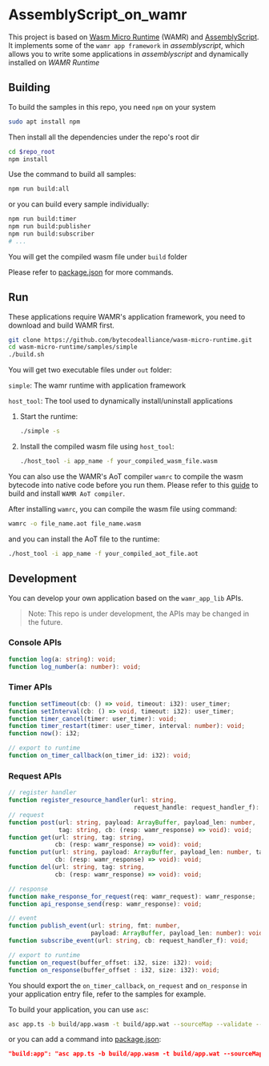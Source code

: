 # AssemblyScript_on_wamr
This project is based on [Wasm Micro Runtime](https://github.com/bytecodealliance/wasm-micro-runtime) (WAMR) and [AssemblyScript](https://github.com/AssemblyScript/assemblyscript). It implements some of the `wamr app framework` in *assemblyscript*, which allows you to write some applications in *assemblyscript* and dynamically installed on *WAMR Runtime*

## Building
To build the samples in this repo, you need `npm` on your system
``` bash
sudo apt install npm
```

Then install all the dependencies under the repo's root dir
``` bash
cd $repo_root
npm install
```

Use the command to build all samples:
``` bash
npm run build:all
```
or you can build every sample individually:
``` bash
npm run build:timer
npm run build:publisher
npm run build:subscriber
# ...
```
You will get the compiled wasm file under `build` folder

Please refer to [package.json](./package.json) for more commands.

## Run
These applications require WAMR's application framework, you need to download and build WAMR first.

``` bash
git clone https://github.com/bytecodealliance/wasm-micro-runtime.git
cd wasm-micro-runtime/samples/simple
./build.sh
```

You will get two executable files under `out` folder:

`simple`: The wamr runtime with application framework

`host_tool`: The tool used to dynamically install/uninstall applications

1. Start the runtime:
    ``` bash
    ./simple -s
    ```

2. Install the compiled wasm file using `host_tool`:
    ``` bash
    ./host_tool -i app_name -f your_compiled_wasm_file.wasm
    ```
You can also use the WAMR's AoT compiler `wamrc` to compile the wasm bytecode into native code before you run them. Please refer to this [guide](https://github.com/bytecodealliance/wasm-micro-runtime/blob/master/README.md#build-wamrc-aot-compiler) to build and install `WAMR AoT compiler`.

After installing `wamrc`, you can compile the wasm file using command:
``` bash
wamrc -o file_name.aot file_name.wasm
```
and you can install the AoT file to the runtime:
``` bash
./host_tool -i app_name -f your_compiled_aot_file.aot
```

## Development
You can develop your own application based on the `wamr_app_lib` APIs.
> Note: This repo is under development, the APIs may be changed in the future.

### Console APIs
``` typescript
function log(a: string): void;
function log_number(a: number): void;
```

### Timer APIs
``` typescript
function setTimeout(cb: () => void, timeout: i32): user_timer;
function setInterval(cb: () => void, timeout: i32): user_timer;
function timer_cancel(timer: user_timer): void;
function timer_restart(timer: user_timer, interval: number): void;
function now(): i32;

// export to runtime
function on_timer_callback(on_timer_id: i32): void;
```

### Request APIs
``` typescript
// register handler
function register_resource_handler(url: string,
                                   request_handle: request_handler_f): void;
// request
function post(url: string, payload: ArrayBuffer, payload_len: number,
              tag: string, cb: (resp: wamr_response) => void): void;
function get(url: string, tag: string,
             cb: (resp: wamr_response) => void): void;
function put(url: string, payload: ArrayBuffer, payload_len: number, tag: string,
             cb: (resp: wamr_response) => void): void;
function del(url: string, tag: string,
             cb: (resp: wamr_response) => void): void;

// response
function make_response_for_request(req: wamr_request): wamr_response;
function api_response_send(resp: wamr_response): void;

// event
function publish_event(url: string, fmt: number,
                       payload: ArrayBuffer, payload_len: number): void;
function subscribe_event(url: string, cb: request_handler_f): void;

// export to runtime
function on_request(buffer_offset: i32, size: i32): void;
function on_response(buffer_offset : i32, size: i32): void;
```

You should export the `on_timer_callback`, `on_request` and `on_response` in your application entry file, refer to the samples for example.

To build your application, you can use `asc`:
``` bash
asc app.ts -b build/app.wasm -t build/app.wat --sourceMap --validate --optimize
```
or you can add a command into [package.json](./package.json):
``` json
"build:app": "asc app.ts -b build/app.wasm -t build/app.wat --sourceMap --validate --optimize",
```
